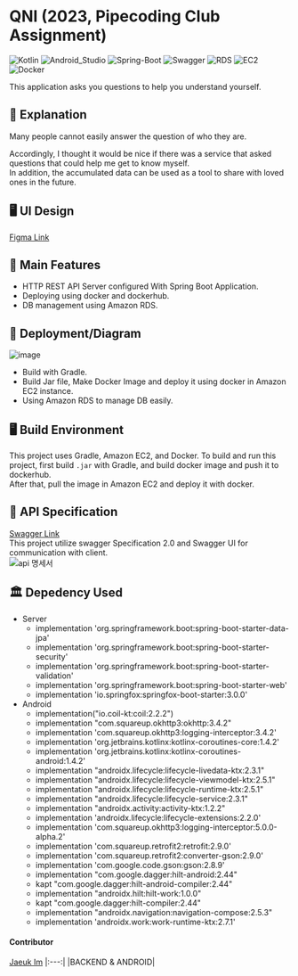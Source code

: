 # QNI (2023, Pipecoding Club Assignment)


![Kotlin](https://img.shields.io/badge/Kotlin-007396?style=flat-square&logo=Kotlin&logoColor=white)
![Android_Studio](https://img.shields.io/badge/Android_Studio-FFCC33?style=flat-square&logo=Androidstudio&logoColor=white)
![Spring-Boot](https://img.shields.io/badge/Spring_Boot-6DB33F?style=flat-square&logo=Spring-Boot&logoColor=white)
![Swagger](https://img.shields.io/badge/Swagger-FFCC00?style=flat-square&logo=Swagger&logoColor=white)
![RDS](https://img.shields.io/badge/Amazon_RDS-4285F4?style=flat-square&logo=Amazon-RDS&logoColor=white)
![EC2](https://img.shields.io/badge/Amazon_EC2-4285F4?style=flat-square&logo=Amazon-EC2&logoColor=white)
![Docker](https://img.shields.io/badge/Docker-4285F4?style=flat-square&logo=Docker&logoColor=white)

This application asks you questions to help you understand yourself.

## 📖 Explanation

Many people cannot easily answer the question of who they are.

Accordingly, I thought it would be nice if there was a service that asked questions that could help me get to know myself.  
In addition, the accumulated data can be used as a tool to share with loved ones in the future.

## 🖥️ UI Design
[Figma Link](https://www.figma.com/file/ZY0M8jz6apBFTpYiXe5H4s/%ED%8C%8C%EC%9D%B4%ED%94%84-%EC%BD%94%EB%94%A9-%ED%81%B4%EB%9F%BD_%EA%B3%BC%EC%A0%9C?node-id=0%3A1&t=4G5qNN3cJOKI6Jc5-1)

## 💎 Main Features

- HTTP REST API Server configured With Spring Boot Application.
- Deploying using docker and dockerhub.
- DB management using Amazon RDS.

## 📐 Deployment/Diagram
![image](https://user-images.githubusercontent.com/43805087/213965765-3cb45361-1419-4f37-b6ae-6580a0c0b167.png)

- Build with Gradle.
- Build Jar file, Make Docker Image and deploy it using docker in Amazon EC2 instance.
- Using Amazon RDS to manage DB easily.

## 🖥️ Build Environment
This project uses Gradle, Amazon EC2, and Docker.
To build and run this project, first build `.jar` with Gradle, and build docker image and push it to dockerhub.  
After that, pull the image in Amazon EC2 and deploy it with docker.

## 📃 API Specification

[Swagger Link](http://3.35.39.43/swagger-ui/#/)  
This project utilize swagger Specification 2.0 and Swagger UI for communication with client.  
![api 명세서](https://user-images.githubusercontent.com/43805087/211522965-e428082d-c009-4834-9300-d6e5f6e8e494.png)

## 🏛️ Depedency Used
- Server
  - implementation 'org.springframework.boot:spring-boot-starter-data-jpa'
  - implementation 'org.springframework.boot:spring-boot-starter-security'
  - implementation 'org.springframework.boot:spring-boot-starter-validation'
  - implementation 'org.springframework.boot:spring-boot-starter-web'
  - implementation 'io.springfox:springfox-boot-starter:3.0.0'
- Android
  - implementation("io.coil-kt:coil:2.2.2")
  - implementation "com.squareup.okhttp3:okhttp:3.4.2"
  - implementation 'com.squareup.okhttp3:logging-interceptor:3.4.2'
  - implementation 'org.jetbrains.kotlinx:kotlinx-coroutines-core:1.4.2'
  - implementation 'org.jetbrains.kotlinx:kotlinx-coroutines-android:1.4.2'
  - implementation "androidx.lifecycle:lifecycle-livedata-ktx:2.3.1"
  - implementation "androidx.lifecycle:lifecycle-viewmodel-ktx:2.5.1"
  - implementation "androidx.lifecycle:lifecycle-runtime-ktx:2.5.1"
  - implementation "androidx.lifecycle:lifecycle-service:2.3.1"
  - implementation "androidx.activity:activity-ktx:1.2.2"
  - implementation 'androidx.lifecycle:lifecycle-extensions:2.2.0'
  - implementation 'com.squareup.okhttp3:logging-interceptor:5.0.0-alpha.2'
  - implementation 'com.squareup.retrofit2:retrofit:2.9.0'
  - implementation 'com.squareup.retrofit2:converter-gson:2.9.0'
  - implementation 'com.google.code.gson:gson:2.8.9'
  - implementation "com.google.dagger:hilt-android:2.44"
  - kapt "com.google.dagger:hilt-android-compiler:2.44"
  - implementation "androidx.hilt:hilt-work:1.0.0"
  - kapt "com.google.dagger:hilt-compiler:2.44"
  - implementation "androidx.navigation:navigation-compose:2.5.3"
  - implementation 'androidx.work:work-runtime-ktx:2.7.1'
  
#### Contributor

[Jaeuk Im](https://github.com/iju1633)
|:---:|
|BACKEND & ANDROID|
